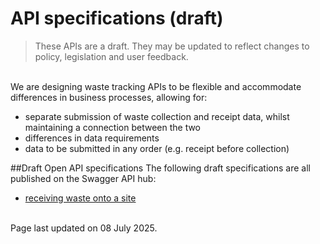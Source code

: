 # API specifications (draft)

> These APIs are a draft. They may be updated to reflect changes to policy, legislation and user feedback.

<br/>
We are designing waste tracking APIs to be flexible and accommodate differences in business processes, allowing for:

- separate submission of waste collection and receipt data, whilst maintaining a connection between the two
- differences in data requirements
- data to be submitted in any order (e.g. receipt before collection)

##Draft Open API specifications
The following draft specifications are all published on the Swagger API hub:

- [receiving waste onto a site](https://defra.github.io/waste-tracking-service/apiSpecifications/index.html)

<br/>Page last updated on 08 July 2025.
